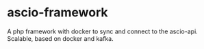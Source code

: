 # ascio-framework
A php framework with docker to sync and connect to the ascio-api. Scalable, based on docker and kafka.
